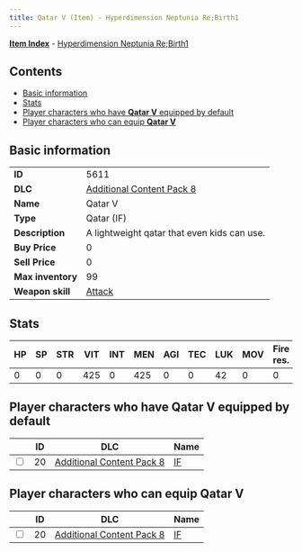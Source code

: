 ```yaml
---
title: Qatar V (Item) - Hyperdimension Neptunia Re;Birth1
---
```


[**Item Index**](/neptunia/rb1/item/index.html) - [Hyperdimension Neptunia Re;Birth1](/neptunia/rb1)

## Contents

- [Basic information](#basic-information)
- [Stats](#stats)
- [Player characters who have **Qatar V** equipped by default](#player-characters-who-have-qatar-v-equipped-by-default)
- [Player characters who can equip **Qatar V**](#player-characters-who-can-equip-qatar-v)
## Basic information

|   |   |
| -- | -- |
| **ID** | 5611 |
| **DLC** | [Additional Content Pack 8](/neptunia/rb1/dlc/17-pack8.html) |
| **Name** | Qatar V |
| **Type** | Qatar (IF) |
| **Description** | A lightweight qatar that even kids can use. |
| **Buy Price** | 0 |
| **Sell Price** | 0 |
| **Max inventory** | 99 |
| **Weapon skill** | [Attack](/neptunia/rb1/skill/17-3201-attack.html) |


## Stats

| HP | SP | STR | VIT | INT | MEN | AGI | TEC | LUK | MOV | Fire res. | Ice res. | Wind res. | Lightning res. |
| -- | -- | --- | --- | --- | --- | --- | --- | --- | --- | --------- | -------- | --------- | -------------- |
| 0 | 0 | 0 | 425 | 0 | 425 | 0 | 0 | 42 | 0 | 0 | 0 | 0 | 0 |


## Player characters who have **Qatar V** equipped by default

|    | ID | DLC | Name |
| -- | -- | --- | ---- |
| <input type="checkbox" id="rb1-player-17-20" class="trackbox" /> | 20 | [Additional Content Pack 8](/neptunia/rb1/dlc/17-pack8.html) | [IF](/neptunia/rb1/player/17-20-if.html) |


## Player characters who can equip **Qatar V**

|    | ID | DLC | Name |
| -- | -- | --- | ---- |
| <input type="checkbox" id="rb1-player-17-20" class="trackbox" /> | 20 | [Additional Content Pack 8](/neptunia/rb1/dlc/17-pack8.html) | [IF](/neptunia/rb1/player/17-20-if.html) |

